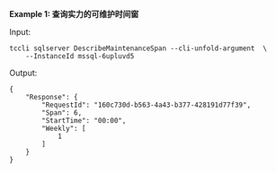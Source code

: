 **Example 1: 查询实力的可维护时间窗**



Input: 

```
tccli sqlserver DescribeMaintenanceSpan --cli-unfold-argument  \
    --InstanceId mssql-6upluvd5
```

Output: 
```
{
    "Response": {
        "RequestId": "160c730d-b563-4a43-b377-428191d77f39",
        "Span": 6,
        "StartTime": "00:00",
        "Weekly": [
            1
        ]
    }
}
```


